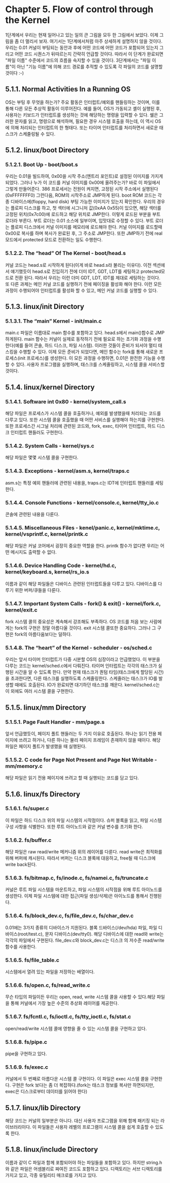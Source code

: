 # Chapter 5. Flow of control through the Kernel

1단계에서 우리는 현재 일어나고 있는 일의 큰 그림을 모두 한 그림에서 보았다. 이제 그림을 좀 더 멀리서 보자. 여기서는 1단계에서처럼 아주 상세하게 설명하지 않을 것이다. 우리는 0.01 커널이 부팅되는 동안과 후에 어떤 코드에 어떤 코드가 포함되어 있는지 그리고 어떤 코드 시퀀스가 뒤따르는지 간략히 언급할 것이다. 따라서 이 단계가 완료되면 "파일 이름" 수준에서 코드의 흐름을 숙지할 수 있을 것이다. 3단계에서는 "파일 이름"이 아닌 "기능 이름"에 의해 코드 경로를 추적할 수 있도록 각 파일의 코드를 설명할 것이다 :-\)

## 5.1.1. Normal Activities In a Running OS

OS는 부팅 후 무엇을 하는가? 주요 활동은 인터럽트/예외를 핸들링하는 것이며, 이를 통해 다른 모든 추상적 활동이 이루어진다. 예를 들어, OS가 가동되고 셸이 실행된 후, 사용자는 키보드가 인터럽트를 생성하는 것에 해당하는 명령을 입력할 수 있다. 쉘은 그러한 문자를 읽고, 명령으로 해석하며, 필요한 경우 시스템 호출을 하는데, 이 역시 OS에 의해 처리되는 인터럽트의 한 형태다. 또는 타이머 인터럽트를 처리하면서 새로운 태스크가 스케줄링될 수  있다.

## 5.1.2. linux/boot Directory

### 5.1.2.1. Boot Up - boot/boot.s

우리는 0.01을 빌드하여, 0x00을 시작 주소\(엔트리 포인트\)로 설정된 이미지를 가지게 되었다. 그러나 누가 이 코드를 커널 이미지를 0x00에 올려주는가? 바로 이 파일에서 그렇게 만들어준다. 386 프로세서는 전원이 켜지면, 고정된 시작 주소에서 실행된다\(0xFFFFFFF0\) 그런다음, ROM의 시작주소로 JMP하게 된다. boot ROM 코드는 각종 디바이스에\(floppy, hard disk\) 부팅 가능한 이미지가 있는지 확인한다. 우리의 경우는 플로피 디스크를 하고, 첫 섹터에 시그니처 값\(0xAA 0x55\)이 있으면, 해당 섹터를 고정된 위치\(0x7c00\)에 로드하고 해당 위치로 JMP한다. 이렇게 로드된 부분을 부트 로더라 부른다.  부트 로더는 0.01 소스에 일부이며, 입맛대로 수정할 수 있다. 부트 로더는 플로피 디스크에서 커널 이미지를 메모리에 로드해야 한다. 커널 이미지를 로드할때 0x00로 복사를 하며 복사가 완료된 후, 그 주소로 JMP한다. 또한 JMP하기 전에 real 모드에서 protected 모드로 전환하는 일도 수행한다. 

### 5.1.2.2. The “head” Of The Kernel - boot/head.s

커널 코드는 head.s로 시작하게 된다\(이게 바로 head.s라 불리는 이유다\). 이전 섹션에서 얘기했듯이 head.s로 진입히기 전에 더미 IDT, GDT, LDT를 세팅하고 protected모드로 전환 된다. 따라서 우리는 이런 더미 GDT, LDT, IDT를 제대로 세팅하는 것이다. 또 다른 과제는 메인 커널 코드를 실행하기 전에 페이징을 활성화 해야 한다. 이런 모든 과정이 수행되어야 인터럽트를 활성화 할 수 있고, 메인 커널 코드를 실행할 수 있다. 

## 5.1.3. linux/init Directory

### 5.1.3.1. The “main” Kernel - init/main.c

main.c 파일은 이름대로 main 함수를 포함하고 있다. head.s에서 main\(\)함수로 JMP하게된다. main 함수는 커널이 실제로 동작하기 전에 필요로 하는 초기화 과정을 수행한다\(예를 들어 콘솔, 하드 디스크, 파일 시스템\). 이러한 것들이 준비가 되서야 멀티 태스킹을 수행할 수 있다. 이제 모든 준비가 되었다면, 메인 함수는 fork를 통해 새로운 프로세스\(init  프로세스\)를 생성한다. 이 모든 과정을 수행하면,  0.01은 완전한 기능을 수행할 수 있다. 사용자 프로그램을 실행하며, 태스크를 스케줄링하고,  시스템 콜을 서비스할 것이다. 

## 5.1.4. linux/kernel Directory

### 5.1.4.1. Software int 0x80 - kernel/system\_call.s

해당 파일은 프로세스가 시스템 콜을 호출하거나, 예외를 발생했을때 처리되는 코드를 다루고 있다. 또한 시스템 콜을 호출했을 때 어떤 서비스를 실행해야 하는지를 구현한다. 또한 프로세스간 시그널 처리에 관련된 코드와, fork, exec, 타이머 인터럽트, 하드 디스크 인터럽트 핸들러도 구현한다.

### 5.1.4.2. System Calls - kernel/sys.c

해당 파일은 몇몇 시스템 콜을 구현한다. 

### 5.1.4.3. Exceptions - kernel/asm.s, kernel/traps.c

asm.s는 특정 예외 핸들러에 관련된 내용을,  traps.c는 IDT에 인터럽트 핸들러를 세팅한다. 

### 5.1.4.4. Console Functions - kernel/console.c, kernel/tty\_io.c

콘솔에 관련된 내용을 다룬다.

### 5.1.4.5. Miscellaneous Files - kenel/panic.c, kernel/mktime.c, kernel/vsprintf.c, kernel/printk.c

해당 파일은 커널 코어에서 굉장히 중요한 역할을 한다. printk 함수가 없다면 우리는 어떤 메시지도 출력할 수 없다.

### 5.1.4.6. Device Handling Code - kernel/hd.c, kernel/keyboard.s, kernel/rs\_io.s

이름과 같이 해당 파일들은 디바이스 관련된 인터럽트들을 다루고 있다. 디바이스를 다루기 위한 버퍼/큐들을 다룬다.

### 5.1.4.7. Important System Calls - fork\(\) & exit\(\) - kernel/fork.c, kernel/exit.c

fork 시스템 콜의 중요성은 계속해서 강조해도 부족하다. OS 코드를 처음 보는 사람에게는 fork의 구현은 정말 아름다울 것이다. exit 시스템 콜또한 중요하다. 그러나 그 구현은 fork의 아름다움보다는 덜하다.

### 5.1.4.8. The “heart” of the Kernel - scheduler - os/sched.c

우리는 앞서 타이머 인터럽트가 다중 시분할 OS의 심장이라고 언급했었다. 이 부분을 다루는 코드는 kernel/sched.c에서 다뤄진다. 타이머 인터럽트는 각각의 태스크가 실행된 시간을 알 수 있도록 한다. 만약 현재 태스크가 퀀텀 타임\(태스크에게 할당된 시간\)을 초과한다면, 다른 태스크를 실행하도록 스케줄링한다. 스케줄러는 태스크가 IO를 발생할 때에도 호출된다. IO가 완료되면 대기하던 태스크를 깨운다. kernel/sched.c는 이 외에도 여러 시스템 콜을 구현한다.

## 5.1.5. linux/mm Directory

### 5.1.5.1. Page Fault Handler - mm/page.s

앞서 언급했듯이, 페이지 폴트 핸들러는 두 가지 이유로 호출된다. 하나는 읽기 전용 페이지에 쓰려고 하거나, 다른 하나는 물리 페이지 프레임이 존재하지 않을 때이다. 해당 파일은 페이지 폴트가 발생했을 때 실행된다. 

### 5.1.5.2. C code for Page Not Present and Page Not Writable - mm/memory.c

해당 파일은 읽기 전용 페이지에 쓰려고 할 때 실행되는 코드를 담고 있다.

## 5.1.6. linux/fs Directory

### 5.1.6.1. fs/super.c

이 파일은 하드 디스크 위의 파일 시스템의 시작점이다. 슈퍼 블록을 읽고, 파일 시스템 구성 사항을 식별한다. 또한 루트 아이노드와 같은 커널 변수를 초기화 한다.

### 5.1.6.2. fs/buffer.c

해당 파일은 raw read/write 메커니즘 위의 레이어를 다룬다. read write은 최적화를 위해 버퍼에 캐시된다. 따라서 버퍼는 디스크 블록에 대응하고, free될 때 디스크에 write back된다. 

### 5.1.6.3. fs/bitmap.c, fs/inode.c, fs/namei.c, fs/truncate.c

커널은 루트 파일 시스템을 마운트하고, 파일 시스템의 시작점을 위해 루트 아이노드를 생성한다. 이제 파일 시스템에 대한 접근\(파일 생성/삭제\)은 아이노드를 통해서 진행된다. 

### 5.1.6.4. fs/block\_dev.c, fs/file\_dev.c, fs/char\_dev.c

0.01에는 3가지 종류의 디바이스가 지원된다. 블록 드바이스\(/dev/hda\) 파일, 파일 디바이스\(root/test.c\), 문자 디바이스\(dev/tty0\). 해당 디바이스에 대한 read와 write는 각각의 파일에서 구현된다. file\_dev.c와 block\_dev.c는 디스크 의 저수준 read/write 함수를 사용한다. 

### 5.1.6.5. fs/file\_table.c

시스템에서 열려 있는 파일을 저장하는 배열이다.

### 5.1.6.6. fs/open.c, fs/read\_write.c

무슨 타입의 파일이든 우리는 open, read, write 시스템 콜을 사용할 수 있다.해당 파일을 통해 커널에서 가장 높은 수준의 추상화 레이어를 제공한다.  

### 5.1.6.7. fs/fcntl.c, fs/ioctl.c, fs/tty\_ioctl.c, fs/stat.c

open/read/write 시스템 콜에 영향을 줄 수 있는 시스템 콜을 구현하고 있다.

### 5.1.6.8. fs/pipe.c

pipe을 구현하고 있다.

### 5.1.6.9. fs/exec.c

커널에서 두 번째로 아름다운 시스템 콜 구현이다. 이 파일은 exec 시스템 콜을 구현한다. 구현은 fork 보다는 좀 더 복잡하다.\(fork는 태스크 정보를 복사만 하면되지만, exec은 디스크로부터 데이터를 읽어야 한다\)

## 5.1.7. linux/lib Directory

해당 코드는 커널의 일부분은 아니다. 대신 사용자 프로그램을 위해 함께 패키징 되는 라이브러리이다. 이 파일들은 사용자 레벨의 프로그램이 시스템 콜을 쉽게 호출할 수 있도록 한다. 

## 5.1.8. linux/include Directory

이름과 같이 C 파일과 함께 포함되어야 하는 파일들을 포함하고 있다. 하지만 string.h와 같은 파일은 어셈블리로 짜여진 코드도 포함하고 있다. 디렉토리는 서브 디렉토리를 가지고 있고, 각종 유틸리티 매크로를 가지고 있다. 





